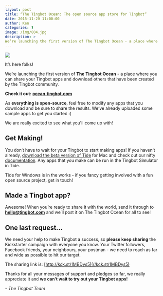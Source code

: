 ```yaml
---
layout: post
title: “The Tingbot Ocean: The open source app store for Tingbot“
date: 2015-11-20 11:00:00
author: Ken
categories: ?
image: /img/004.jpg
description: >
We’re launching the first version of The Tingbot Ocean - a place where you can share your Tingbot apps and download others that have been created by the Tingbot community.
---
```


![](/img/004-1.png)


It’s here folks!

We’re launching the first version of **The Tingbot Ocean** - a place where you can share your Tingbot apps and download others that have been created by the Tingbot community.

**Check it out: [ocean.tingbot.com](//ocean.tingbot.com)**

As **everything is open-source**, feel free to modify any apps that you download and be sure to share the results. We’ve already uploaded some sample apps to get you started :)

We are really excited to see what you'll come up with!


## Get Making!

You don’t have to wait for your Tingbot to start making apps! If you haven’t already, [download the beta version of Tide](//github.com/tingbot/tide/releases) for Mac and check out our nifty [documentation](//tingbot-python.readthedocs.org/en/latest/). Any apps that you make can be run in the Tingbot Simulator in Tide.

Tide for Windows is in the works - if you fancy getting involved with a fun open source project, get in touch!


## Made a Tingbot app?

Awesome! When you’re ready to share it with the world, send it through to **hello@tingbot.com** and we’ll post it on The Tingbot Ocean for all to see!


## One last request…

We need your help to make Tingbot a success, so **please keep sharing** the Kickstarter campaign with everyone you know. Your Twitter followers, Facebook friends, your neighbours, your postman - we need to reach as far and wide as possible to hit our target.

The sharing link is: [http://kck.st/1MBDys5](//kck.st/1MBDys5)

Thanks for all your messages of support and pledges so far, we really appreciate it and **we can't wait to try out your Tingbot apps!**

*- The Tingbot Team*